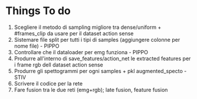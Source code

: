 # Things To do
1. Scegliere il metodo di sampling migliore tra dense/uniform + #frames_clip da usare per il dataset action sense
2. Sistemare file split per tutti i tipi di samples (aggiungere colonne per nome file) - PIPPO 
3. Controllare che il dataloader per emg funziona - PIPPO
4. Produrre all'interno di save_features/action_net le extracted features per i frame rgb dell dataset action sense
5. Produrre gli spettogrammi per ogni samples + pkl augmented_specto - STIV
6. Scrivere il codice per la rete
7. Fare fusion tra le due reti (emg+rgb); late fusion, feature fusion